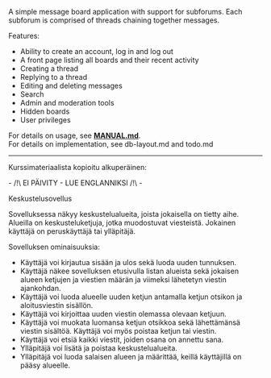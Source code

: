 A simple message board application with support for subforums. Each subforum is comprised of threads chaining together messages.

Features:
* Ability to create an account, log in and log out
* A front page listing all boards and their recent activity
* Creating a thread
* Replying to a thread
* Editing and deleting messages
* Search
* Admin and moderation tools
* Hidden boards
* User privileges

For details on usage, see **[MANUAL.md](/MANUAL.md)**.  
For details on implementation, see db-layout.md and todo.md

---

Kurssimateriaalista kopioitu alkuperäinen:

\- /!\ EI PÄIVITY - LUE ENGLANNIKSI /!\ -

Keskustelusovellus

Sovelluksessa näkyy keskustelualueita, joista jokaisella on tietty aihe. Alueilla on keskusteluketjuja, jotka muodostuvat viesteistä. Jokainen käyttäjä on peruskäyttäjä tai ylläpitäjä.

Sovelluksen ominaisuuksia:

*    Käyttäjä voi kirjautua sisään ja ulos sekä luoda uuden tunnuksen.
*    Käyttäjä näkee sovelluksen etusivulla listan alueista sekä jokaisen alueen ketjujen ja viestien määrän ja viimeksi lähetetyn viestin ajankohdan.
*    Käyttäjä voi luoda alueelle uuden ketjun antamalla ketjun otsikon ja aloitusviestin sisällön.
*    Käyttäjä voi kirjoittaa uuden viestin olemassa olevaan ketjuun.
*    Käyttäjä voi muokata luomansa ketjun otsikkoa sekä lähettämänsä viestin sisältöä. Käyttäjä voi myös poistaa ketjun tai viestin.
*    Käyttäjä voi etsiä kaikki viestit, joiden osana on annettu sana.
*    Ylläpitäjä voi lisätä ja poistaa keskustelualueita.
*    Ylläpitäjä voi luoda salaisen alueen ja määrittää, keillä käyttäjillä on pääsy alueelle.
